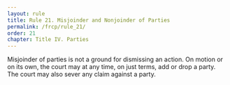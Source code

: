 ```yaml
---
layout: rule
title: Rule 21. Misjoinder and Nonjoinder of Parties
permalink: /frcp/rule_21/
order: 21
chapter: Title IV. Parties
---
```


Misjoinder of parties is not a ground for dismissing an action. On motion or on its own, the court may at any time, on just terms, add or drop a party. The court may also sever any claim against a party.
